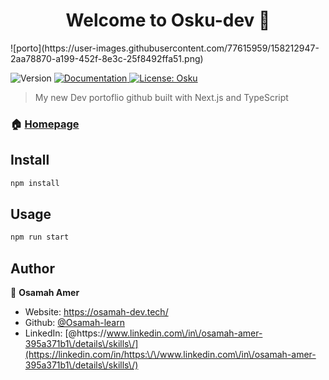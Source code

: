 
<h1 align="center">Welcome to Osku-dev 👋</h1>
![porto](https://user-images.githubusercontent.com/77615959/158212947-2aa78870-a199-452f-8e3c-25f8492ffa51.png)

<p>
  <img alt="Version" src="https://img.shields.io/badge/version-0.1.0-blue.svg?cacheSeconds=2592000" />
  <a href="https://nextjs.org/docs" target="_blank">
    <img alt="Documentation" src="https://img.shields.io/badge/documentation-yes-brightgreen.svg" />
  </a>
  <a href="#" target="_blank">
    <img alt="License: Osku" src="https://img.shields.io/badge/License-Osku-yellow.svg" />
  </a>
</p>

> My new Dev portoflio github built with Next.js and TypeScript

### 🏠 [Homepage](https://osamah-dev.tech/)

## Install

```sh
npm install
```

## Usage

```sh
npm run start
```

## Author

👤 **Osamah Amer**

* Website: https://osamah-dev.tech/
* Github: [@Osamah-learn](https://github.com/Osamah-learn)
* LinkedIn: [@https:\/\/www.linkedin.com\/in\/osamah-amer-395a371b1\/details\/skills\/](https://linkedin.com/in/https:\/\/www.linkedin.com\/in\/osamah-amer-395a371b1\/details\/skills\/)
